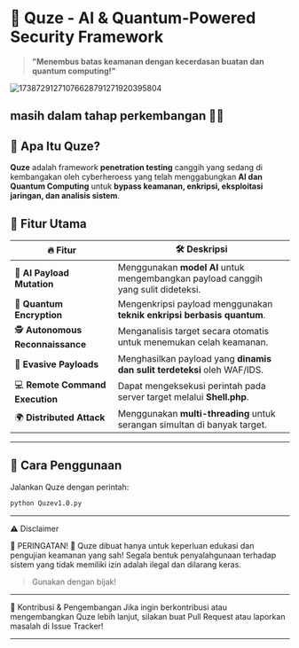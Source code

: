 # 🤖 Quze - AI & Quantum-Powered Security Framework  
> **"Menembus batas keamanan dengan kecerdasan buatan dan quantum computing!"**  

![17387291271076628791271920395804](https://github.com/user-attachments/assets/e0f29eb7-f535-4dc0-9ad6-987314bf5edb)
## masih dalam tahap perkembangan 🔧🗿

## 📌 Apa Itu Quze?
**Quze** adalah framework **penetration testing** canggih yang sedang di kembangakan oleh cyberheroess yang telah menggabungkan **AI dan Quantum Computing** untuk **bypass keamanan, enkripsi, eksploitasi jaringan, dan analisis sistem**.  

## 🎯 Fitur Utama
| 🔥 Fitur | 🛠️ Deskripsi |
|----------|-------------|
| 🤖 **AI Payload Mutation** | Menggunakan **model AI** untuk mengembangkan payload canggih yang sulit dideteksi. |
| 🔐 **Quantum Encryption** | Mengenkripsi payload menggunakan **teknik enkripsi berbasis quantum**. |
| 🕵️ **Autonomous Reconnaissance** | Menganalisis target secara otomatis untuk menemukan celah keamanan. |
| 🏹 **Evasive Payloads** | Menghasilkan payload yang **dinamis dan sulit terdeteksi** oleh WAF/IDS. |
| 💻 **Remote Command Execution** | Dapat mengeksekusi perintah pada server target melalui **Shell.php**. |
| 🌍 **Distributed Attack** | Menggunakan **multi-threading** untuk serangan simultan di banyak target. |

---

## 🚀 Cara Penggunaan

Jalankan Quze dengan perintah:
```bash
python Quzev1.0.py
```
---

⚠ Disclaimer

🚨 PERINGATAN! 🚨
Quze dibuat hanya untuk keperluan edukasi dan pengujian keamanan yang sah!
Segala bentuk penyalahgunaan terhadap sistem yang tidak memiliki izin adalah ilegal dan dilarang keras.

> Gunakan dengan bijak!

---

📢 Kontribusi & Pengembangan
Jika ingin berkontribusi atau mengembangkan Quze lebih lanjut, silakan buat Pull Request atau laporkan masalah di Issue Tracker!

---
